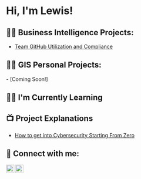 <h1>Hi, I'm Lewis!</h1>

<h2>👨‍💻 Business Intelligence Projects:</h2>

  - [Team GitHub Utilization and Compliance](https://github.com/lewisdecarolis19/GithubUtilizationMetrics/tree/main)
<!--
  - [Cyberquery Project 1](https://github.com/joshmadakor1/4chan-Image-Analysis-Middleware-C964) <b><i>(Potentially NSFW)</b></i>
  - [Inventory Label CQ](https://github.com/joshmadakor1/Sentinel-Lab)
  - [PV User Allocation CQ](https://github.com/joshmadakor1/Sentinel-Lab)
  - [QlikView Project and Load Script](https://github.com/joshmadakor1/Jwipe.PowerShell)
  - [Form if possible?](https://github.com/joshmadakor1/AD_PS)
  - [PE?](https://github.com/joshmadakor1/PowerShell-Integrity-FIM)
  - [PowerAutomate for Reference Guide](https://github.com/joshmadakor1/EncrypterPOC)
  - [Something to Show Project Management or Collaboration](https://github.com/joshmadakor1/EncrypterPOC)
-->


<h2>👨‍💻 GIS Personal Projects:</h2>
  - [Coming Soon!]
  

<h2>👨‍💻 I'm Currently Learning</h2>

<h2>📺 Project Explanations</h2>

- [How to get into Cybersecurity Starting From Zero](https://www.youtube.com/watch?v=a83ASGn_V_s)


<h2> 🤳 Connect with me:</h2>

[<img align="left" alt="JoshMadakor | YouTube" width="22px" src="https://cdn.jsdelivr.net/npm/simple-icons@v3/icons/youtube.svg" />][youtube]
[<img align="left" alt="JoshMadakor | LinkedIn" width="22px" src="https://cdn.jsdelivr.net/npm/simple-icons@v3/icons/linkedin.svg" />][linkedin]

[youtube]: https://www.youtube.com/c/joshmadakor
[linkedin]: https://linkedin.com/in/joshmadakor

<!--
**joshmadakor1/joshmadakor1** is a ✨ _special_ ✨ repository because its `README.md` ppears on your GitHub profile.

Here are some ideas to get you started:

- 🔭 I’m currently working on ...
- 🌱 I’m currently learning ...
- 👯 I’m looking to collaborate on ...
- 🤔 I’m looking for help with ...
- 💬 Ask me about ...
- 📫 How to reach me: ...
- 😄 Pronouns: ...
- ⚡ Fun fact: ...
-->
